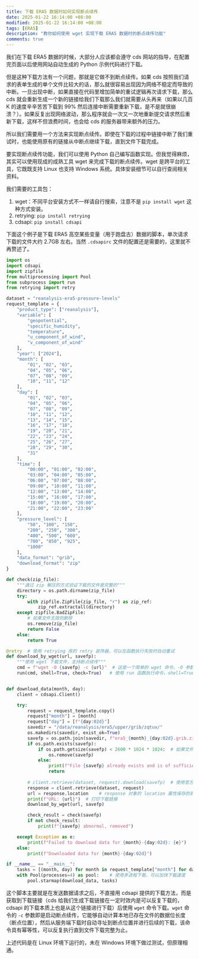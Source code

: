 ```yaml
---
title: 下载 ERA5 数据时如何实现断点续传
date: 2025-01-22 16:14:00 +08:00
modified: 2025-01-22 16:14:00 +08:00
tags: [ERA5]
description: "教你如何使用 wget 实现下载 ERA5 数据时的断点续传功能"
comments: true
---
```

我们在下载 ERA5 数据的时候，大部分人应该都会遵守 cds 网站的指导，在配置完页面以后使用网站自动生成的 Python 示例代码进行下载。

但是这种下载方法有一个问题，那就是它做不到断点续传。如果 cds 按照我们请求的表单生成的单个文件比较大的话，那么就很容易出现因为网络不稳定而导致的中断。一旦出现中断，如果直接在代码里增加简单的重试逻辑再次请求下载，那么 cds 就会重新生成一个新的链接给我们下载那么我们就需要从头再来（如果以几百 K 的速度辛辛苦苦下载到 99% 然后连接中断需要重新下载，是不是就很崩溃？）。如果反复出现网络波动，那么程序就会一次又一次地重新提交请求然后重新下载，这样不但浪费时间，也会给 cds 的服务器带来额外的压力。

所以我们需要用一个方法来实现断点续传。即使在下载的过程中链接中断了我们重试时，也能使用原有的链接从中断点继续下载，直到文件下载完成。

要实现断点续传功能，我们可以使用 Python 自己编写函数实现。但我觉得麻烦，其实可以使用现成的成熟工具 wget 来完成下载的断点续传。wget 是跨平台的工具，它既既支持 Linux 也支持 Windows 系统。具体安装细节可以自行查阅相关资料。

我们需要的工具包：
1. wget：不同平台安装方式不一样请自行搜索，注意不是 `pip install wget` 这种方式安装。
2. retrying: `pip install retrying`
3. cdsapi: `pip install cdsapi`

下面这个例子是下载 ERA5 高空某些变量（用于跑盘古）数据的脚本，单次请求下载的文件大约 2.7GB 左右。当然 `.cdsapirc` 文件的配置还是需要的，这里就不再赘述了。

```python
import os
import cdsapi
import zipfile
from multiprocessing import Pool
from subprocess import run
from retrying import retry

dataset = "reanalysis-era5-pressure-levels"
request_template = {
    "product_type": ["reanalysis"],
    "variable": [
        "geopotential",
        "specific_humidity",
        "temperature",
        "u_component_of_wind",
        "v_component_of_wind"
    ],
    "year": ["2024"],
    "month": [
        "01", "02", "03",
        "04", "05", "06",
        "07", "08", "09",
        "10", "11", "12"
    ],
    "day": [
        "01", "02", "03",
        "04", "05", "06",
        "07", "08", "09",
        "10", "11", "12",
        "13", "14", "15",
        "16", "17", "18",
        "19", "20", "21",
        "22", "23", "24",
        "25", "26", "27",
        "28", "29", "30",
        "31"
    ],
    "time": [
        "00:00", "01:00", "02:00",
        "03:00", "04:00", "05:00",
        "06:00", "07:00", "08:00",
        "09:00", "10:00", "11:00",
        "12:00", "13:00", "14:00",
        "15:00", "16:00", "17:00",
        "18:00", "19:00", "20:00",
        "21:00", "22:00", "23:00"
    ],
    "pressure_level": [
        "50", "100", "150",
        "200", "250", "300",
        "400", "500", "600",
        "700", "850", "925",
        "1000"
    ],
    "data_format": "grib",
    "download_format": "zip"
}

def check(zip_file):
    """通过 zip 解压的方式验证下载的文件是完整的"""
    directory = os.path.dirname(zip_file)
    try:
        with zipfile.ZipFile(zip_file, "r") as zip_ref:
            zip_ref.extractall(directory)
    except zipfile.BadZipFile:
        # 如果文件无效则删除
        os.remove(zip_file)
        return False
    else:
        return True

@retry  # 使用 retrying 库的 retry 装饰器，可以在函数执行失败时自动重试
def download_by_wget(url, savefp):
    """使用 wget 下载文件，支持断点续传"""
    cmd = f"wget -O {savefp} -c {url}"  # 这是一个简单的 wget 命令，-O 参数指定保存的文件名，-c 参数表示断点续传
    run(cmd, shell=True, check=True)   # 使用 run 函数执行命令，shell=True 表示使用 shell 执行，check=True 表示如果命令执行失败则抛出异常


def download_data(month, day):
    client = cdsapi.Client()

    try:
        request = request_template.copy()
        request["month"] = [month]
        request["day"] = [f"{day:02d}"]
        savedir = "/data/reanalysis/era5/upper/grib/zqtuv/"
        os.makedirs(savedir, exist_ok=True)
        savefp = os.path.join(savedir, f"era5_{month}_{day:02d}.grib.zip")
        if os.path.exists(savefp):
            if os.path.getsize(savefp) < 2600 * 1024 * 1024:  # 如果文件小于 2.6GB 则删除，因为这个文件大小是正常的文件大小
                os.remove(savefp)
            else:
                print(f"File {savefp} already exists and is of sufficient size, skipping")
                return
        
        # client.retrieve(dataset, request).download(savefp)  # 使用官方示例脚本的下载方法，该方法无法完成断点续传的功能
        response = client.retrieve(dataset, request)
        url = response.location    # response 对象的 location 属性保存的其实是下载的 URL，也不知道为什么要这样取名
        print(f"URL: {url}")  # 打印下载链接
        download_by_wget(url, savefp)

        check_result = check(savefp)
        if not check_result:
            print(f"{savefp} abnormal, removed")

    except Exception as e:
        print(f"Failed to download data for {month}-{day:02d}: {e}")
    else:
        print(f"Downloaded data for {month}-{day:02d}")

if __name__ == "__main__":
    tasks = [(month, day) for month in request_template["month"] for day in range(1, 32)]
    with Pool(processes=4) as pool:    # 使用多进程下载，可以加快下载速度
        pool.starmap(download_data, tasks)
```

这个脚本主要就是在发送数据请求之后，不直接用 cdsapi 提供的下载方法，而是获取到下载链接（cds 给我们生成下载链接在一定时效内是可以反复下载的，cdsapi 的下载本质上也是从这个链接进行下载）后使用 `wget` 命令下载。`wget` 命令的 `-c` 参数即是启动断点续传，它能够自动计算本地已存在文件的数据位长度（断点位置），然后从服务端下载时自动寻址到断点位置并进行后续的下载，该命令具有幂等性，可以反复执行直到文件下载完整为止。

上述代码是在 Linux 环境下运行的，未在 Windows 环境下做过测试，但原理相通。
